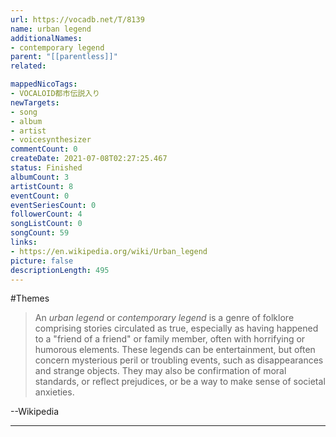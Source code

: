 ```yaml
---
url: https://vocadb.net/T/8139
name: urban legend
additionalNames: 
- contemporary legend
parent: "[[parentless]]"
related:

mappedNicoTags:
- VOCALOID都市伝説入り
newTargets:
- song
- album
- artist
- voicesynthesizer
commentCount: 0
createDate: 2021-07-08T02:27:25.467
status: Finished
albumCount: 3
artistCount: 8
eventCount: 0
eventSeriesCount: 0
followerCount: 4
songListCount: 0
songCount: 59
links: 
- https://en.wikipedia.org/wiki/Urban_legend
picture: false
descriptionLength: 495
---
```


#Themes

> An _urban legend_ or _contemporary legend_ is a genre of folklore comprising stories circulated as true, especially as having happened to a "friend of a friend" or family member, often with horrifying or humorous elements. These legends can be entertainment, but often concern mysterious peril or troubling events, such as disappearances and strange objects. They may also be confirmation of moral standards, or reflect prejudices, or be a way to make sense of societal anxieties.

--Wikipedia

---

